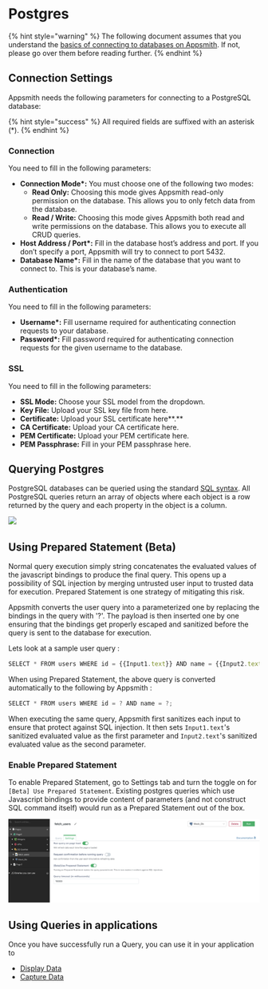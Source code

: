 # Postgres

{% hint style="warning" %}
The following document assumes that you understand the [basics of connecting to databases on Appsmith](../core-concepts/connecting-to-data-sources/connecting-to-databases/). If not, please go over them before reading further.
{% endhint %}

## Connection Settings

Appsmith needs the following parameters for connecting to a PostgreSQL database:

{% hint style="success" %}
All required fields are suffixed with an asterisk \(\*\).
{% endhint %}

### **Connection**

You need to fill in the following parameters:

* **Connection Mode\*:** You must choose one of the following two modes:
  * **Read Only:** Choosing this mode gives Appsmith read-only permission on the database. This allows you to only fetch data from the database. 
  * **Read / Write:** Choosing this mode gives Appsmith both read and write permissions on the database. This allows you to execute all CRUD queries.
* **Host Address / Port\*:** Fill in the database host’s address and port. If you don’t specify a port, Appsmith will try to connect to port 5432.
* **Database Name\*:** Fill in the name of the database that you want to connect to. This is your database’s name.

### **Authentication**

You need to fill in the following parameters:

* **Username\*:** Fill username required for authenticating connection requests to your database.
* **Password\*:** Fill password required for authenticating connection requests for the given username to the database. 

### **SSL**

You need to fill in the following parameters:

* **SSL Mode:** Choose your SSL model from the dropdown. 
* **Key File:** Upload your SSL key file from here.
* **Certificate:** Upload your SSL certificate here**.**
* **CA Certificate:** Upload your CA certificate here.
* **PEM Certificate:** Upload your PEM certificate here.
* **PEM Passphrase:** Fill in your PEM passphrase here.

## Querying Postgres

PostgreSQL databases can be queried using the standard [SQL syntax](https://www.postgresql.org/docs/12/index.html). All PostgreSQL queries return an array of objects where each object is a row returned by the query and each property in the object is a column.

![](../.gitbook/assets/postgres.gif)

## Using Prepared Statement (Beta)

Normal query execution simply string concatenates the evaluated values of the javascript bindings to produce the final query. This opens up a possibility of SQL injection by merging untrusted user input to trusted data for execution. Prepared Statement is one strategy of mitigating this risk. 

Appsmith converts the user query into a parameterized one by replacing the bindings in the query with '?'. The payload is then inserted one by one ensuring that the bindings get properly escaped and sanitized before the query is sent to the database for execution.

Lets look at a sample user query :

```javascript
SELECT * FROM users WHERE id = {{Input1.text}} AND name = {{Input2.text}};
```

When using Prepared Statement, the above query is converted automatically to the following by Appsmith :

```javascript
SELECT * FROM users WHERE id = ? AND name = ?;
```

When executing the same query, Appsmith first sanitizes each input to ensure that protect against SQL injection. It then sets `Input1.text`'s sanitized evaluated value as the first parameter and `Input2.text`'s sanitized evaluated value as the second parameter. 


### Enable Prepared Statement

To enable Prepared Statement, go to Settings tab and turn the toggle on for `[Beta] Use Prepared Statement`. Existing postgres queries which use Javascript bindings to provide content of parameters (and not construct SQL command itself) would run as a Prepared Statement out of the box. 

![](../.gitbook/assets/prepared-statement-setting.png)

## Using Queries in applications

Once you have successfully run a Query, you can use it in your application to

* [Display Data](../core-concepts/displaying-data-read/)
* [Capture Data](../core-concepts/capturing-data-write/)

